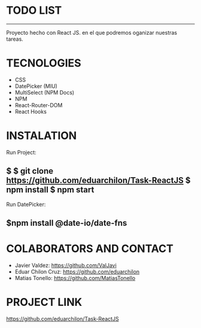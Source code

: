 # TODO LIST
***
Proyecto hecho con React JS. en el que podremos oganizar nuestras tareas.

# TECNOLOGIES

- CSS
- DatePicker (MIU)
- MultiSelect (NPM Docs)
- NPM
- React-Router-DOM
- React Hooks

# INSTALATION

Run Project:

$ $ git clone https://github.com/eduarchilon/Task-ReactJS
$ npm install
$ npm start
-----

Run DatePicker:

$npm install @date-io/date-fns
----

# COLABORATORS AND CONTACT

- Javier Valdez: https://github.com/ValJavi
- Eduar Chilon Cruz: https://github.com/eduarchilon
- Matias Tonello: https://github.com/MatiasTonello

# PROJECT LINK

https://github.com/eduarchilon/Task-ReactJS